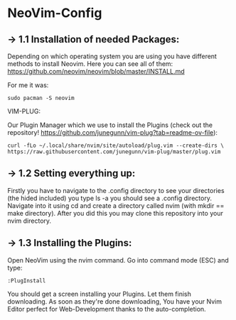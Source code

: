 # NeoVim-Config

## -> 1.1 Installation of needed Packages:

  Depending on which operating system you are using you have different methods to install Neovim.
  Here you can see all of them: https://github.com/neovim/neovim/blob/master/INSTALL.md

  For me it was:

    sudo pacman -S neovim

  VIM-PLUG:

  Our Plugin Manager which we use to install the Plugins 
  (check out the repository! https://github.com/junegunn/vim-plug?tab=readme-ov-file):

    curl -fLo ~/.local/share/nvim/site/autoload/plug.vim --create-dirs \
    https://raw.githubusercontent.com/junegunn/vim-plug/master/plug.vim


## -> 1.2 Setting everything up:

  Firstly you have to navigate to the .config directory to see your directories (the hided included) you type 
  ls -a you should see a .config directory. Navigate into it using cd and create a directory called nvim (with mkdir == make directory).
  After you did this you may clone this repository into your nvim directory.

## -> 1.3 Installing the Plugins:

  Open NeoVim using the nvim command. Go into command mode (ESC) and type:

    :PlugInstall

  You should get a screen installing your Plugins. Let them finish downloading. As soon as they're done downloading,
  You have your Nvim Editor perfect for Web-Development thanks to the auto-completion.
